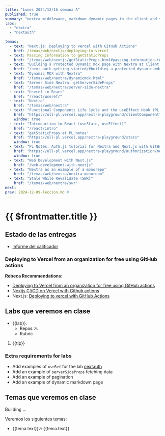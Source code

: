 ```yaml
---
title: "Lunes 2024/12/16 semana A"
published: true
summary: "nextra middleware, markdown dynamic pages in the client and server, next-auth"
labs: 
  - "nextra" 
  - "nextauth" 
  
temas: 
  - text: "Next.js: Deploying to vercel with GitHub Actions"
    href: /temas/web/nextjs/deploying-to-vercel
  - text: Passing Information to getStaticProps
    href: "/temas/web/nextjs/getStaticProps.html#passing-information-to-getstaticprops"
  - text: "Building a Protected Dynamic mdx page with Nextra at Client Side Rendering Time"
    href: "/next-auth-getting-started/#building-a-protected-dynamic-mdx-page-with-nextra-at-client-side-rendering-time"
  - text: "Dynamic MDX with Nextra"
    href: "/temas/web/nextra/dynamicmdx.html"
  - text: "Server Side Nextra: getServerSideProps"
    href: "/temas/web/nextra/server-side-nextra"
  - text: "Useref in React"
    href: "/react/useref/"
  - text: "Nextra"
    href: "/temas/web/nextra"
  - text: "Functional Components Life Cycle and the useEffect Hook (PL notes)"
    href: "https://ull-pl.vercel.app/nextra-playground/clientComponent"
    window: true
  - text: "Introduction to React (useState, useEffect)"
    href: "/react/intro"
  - text: "getStaticProps at PL notes"
    href: "https://ull-pl.vercel.app/nextra-playground/stars"
    window: true
  - text: "PL Notes: Auth.js tutorial for Nextra and Next.js with GitHub"
    href: "https://ull-pl.vercel.app/nextra-playground/authorization/next-auth-tutorial"
    window: true
  - text: "Web Development with Next.js"
    href: "/web-development-with-nextjs"
  - text: "Nextra as an example of a monorepo"
    href: "/temas/web/nextra/nextra-monorepo"
  - text: "Stale While Revalidate (SWR)"
    href: "/temas/web/nextra/swr"
next: 
prev: 2024-12-09-leccion.md # 
---
```


# {{ $frontmatter.title }}

## Estado de las entregas

* [Informe del calificador](https://campusdoctoradoyposgrado2425.ull.es/grade/report/grader/index.php?id=2425110680)

### Deploying to Vercel from an organization for free using GitHub actions

**Rebeca Recommendations**:

- [Deploying to Vercel from an organization for free using GitHub actions](https://gist.github.com/ky28059/1c9af929a9030105da8cf00006b50484#the-solution)
- [Nextjs CI/CD on Vercel with Github actions](https://dev.to/chuddyjoachim/nextjs-ci-cd-on-vercel-with-github-actions-7g7)
- Next.js: [Deploying to vercel with GitHub Actions](/temas/web/nextjs/deploying-to-vercel)

## Labs que veremos en clase


<ul>
  <li  v-for="(lab, index) in $frontmatter.labs" :key="index"> <a :href="'/practicas/'+lab">{{lab}}</a>.
    <ul>
      <li v-if="lab != 'nextauth'" ><a :href="'https://github.com/orgs/ULL-MII-SYTWS-2425/repositories?q='+lab" target="_blank">Repos ↗</a>.</li>
      <li><a :href="'/practicas/'+lab+'.html#rubrica'">Rubric</a></li>
    </ul>
  </li>
</ul>

<ol>
<li v-for="(tip, index) in $frontmatter.intro2sd" :key="index">{{tip}}</li>
</ol>

### Extra requirements for labs

- Add examples of `useRef` for the lab [nextauth](/practicas/nextauth.html#rubrica)
- Add an example of `serverSideProps`  fetching data 
- Add an example of pagination 
- Add an example of dynamic markdown page 
 
## Temas que veremos en clase

Building ...

Veremos los siguientes temas:
<ul>
  <li  v-for="(tema, index) in $frontmatter.temas" :key="index">
  <a v-if="tema.window" :href="tema.href" target="_blank">{{tema.text}}↗</a> 
  <a v-else :href="tema.href">{{tema.text}}</a>
  </li>
</ul>

